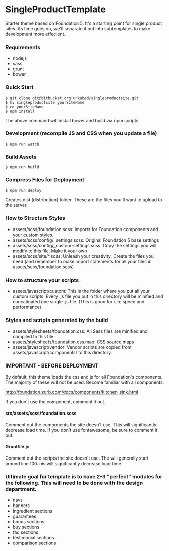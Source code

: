 # SingleProductTemplate

Starter theme based on Foundation 5. It's a starting point for single product sites. As time goes on, we'll separate it out into subtemplates to make development more effecient.

### Requirements
- nodejs
- sass
- grunt
- bower

### Quick Start
```
$ git clone git@bitbucket.org:unkubed/singleproductsite.git
$ mv singleproductsite yourSiteName
$ cd yourSiteName
$ npm install
```

The above command will install bower and build via npm scripts

### Development (recompile JS and CSS when you update a file)
```
$ npm run watch
```

### Build Assets
```
$ npm run build
```
### Compress Files for Deployment
```
$ npm run deploy
```

Creates dist (distribution) folder. These are the files you'll want to upload to the server.

### How to Structure Styles
- assets/scss/foundation.scss: Imports for Foundation components and your custom styles.
- assets/scss/config/_settings.scss: Original Foundation 5 base settings
- assets/scss/config/_custom-settings.scss: Copy the settings you will modify to this file. Make it your own
- assets/scss/site/*.scss: Unleash your creativity. Create the files you need (and remember to make import statements for all your files in assets/scss/foundation.scss)

### How to structure your scripts
- assets/javascript/custom: This is the folder where you put all your custom scripts. Every .js file you put in this directory will be minified and concatinated one single .js file. (This is good for site speed and performance)

### Styles and scripts generated by the build
- assets/stylesheets/foundation.css: All Sass files are minified and compiled to this file
- assets/stylesheets/foundation.css.map: CSS source maps
- assets/javascript/vendor: Vendor scripts are copied from assets/javascript/components/ to this directory.

### IMPORTANT - BEFORE DEPLOYMENT
By default, this theme loads the css and js for all Foundation's components. The majority of these will not be used. Become familiar with all components.

http://foundation.zurb.com/docs/components/kitchen_sink.html

If you don't use the component, comment it out.

#### src/assets/scss/foundation.scss
Comment out the components the site doesn't use. This will significantly decrease load time. If you don't use fontawesome, be sure to comment it out.

#### Gruntfile.js

Comment out the scripts the site doesn't use. The will generally start around line 100.  his will significantly decrease load time.

### Ultimate goal for template is to have 2-3 "perfect" modules for the following. This will need to be done with the design department.
- navs
- banners
- ingredient sections
- guarantees
- bonus sections
- buy sections
- faq sections
- testimonial sections
- comparison sections
